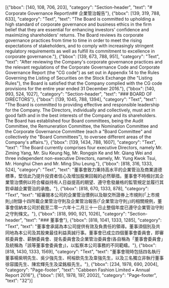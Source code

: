 [{"bbox": [140, 108, 706, 203], "category": "Section-header", "text": "# Corporate Governance Report\n## 企業管治報告"}, {"bbox": [139, 319, 788, 633], "category": "Text", "text": "The Board is committed to upholding a high standard of corporate governance and business ethics in the firm belief that they are essential for enhancing investors' confidence and maximizing shareholders' returns. The Board reviews its corporate governance practices from time to time in order to meet the rising expectations of stakeholders, and to comply with increasingly stringent regulatory requirements as well as fulfill its commitment to excellence in corporate governance."}, {"bbox": [139, 673, 788, 951], "category": "Text", "text": "After reviewing the Company's corporate governance practices and the relevant regulations of the Corporate Governance Code and Corporate Governance Report (the \"CG code\") as set out in Appendix 14 to the Rules Governing the Listing of Securities on the Stock Exchange (the \"Listing Rules\"), the Board is satisfied that the Company complied with the CG code provisions for the entire year ended 31 December 2016."}, {"bbox": [140, 993, 524, 1027], "category": "Section-header", "text": "### BOARD OF DIRECTORS"}, {"bbox": [139, 1045, 788, 1394], "category": "Text", "text": "The Board is committed to providing effective and responsible leadership for the Company. The Directors, individually and collectively, must act in good faith and in the best interests of the Company and its shareholders. The Board has established four Board committees, being the Audit Committee, the Remuneration Committee, the Nomination Committee and the Corporate Governance Committee (each a \"Board Committee\" and collectively the \"Board Committees\"), to oversee different areas of the Company's affairs."}, {"bbox": [139, 1434, 788, 1607], "category": "Text", "text": "The Board currently comprises four executive Directors, namely Mr. Ziming Yang, Mr. Siu Keung Ng, Mr. Rongqin Ke and Mr. Qiang Wei and three independent non-executive Directors, namely, Mr. Yung Kwok Tsui, Mr. Honghui Chen and Mr. Ming Shu Leung."}, {"bbox": [818, 316, 1333, 524], "category": "Text", "text": "董事會致力秉持高水平的企業管治及商業道德標準，堅信此乃提升投資者信心及增加股東回報的必然舉措。董事會不時檢討其企業管治慣例以符合權益持有人日益提高的期望、遵守愈發嚴格的監管規定並履行其對卓越企業管治的承擔。"}, {"bbox": [818, 670, 1333, 878], "category": "Text", "text": "經審閱本公司的企業管治慣例以及聯交所證券上市規則(「上市規則」)附錄十四所載企業管治守則及企業管治報告(「企業管治守則」)的相關規例，董事會信納本公司於截至二零一六年十二月三十一日止整個年度已遵守企業管治守則之守則條文。"}, {"bbox": [818, 990, 921, 1026], "category": "Section-header", "text": "### 董事會"}, {"bbox": [818, 1041, 1333, 1285], "category": "Text", "text": "董事會承諾為本公司提供有效及負責任的領導。董事須個別及共同地為本公司及其股東最佳利益真誠行事。董事會已成立四個董事會委員會，即審核委員會、薪酬委員會、提名委員會及企業管治委員會(各自稱為「董事會委員會」及統稱為「該等董事會委員會」)，以監察本公司事務的不同範疇。"}, {"bbox": [818, 1430, 1333, 1569], "category": "Text", "text": "董事會現時包括四名執行董事楊紫明先生、吳少強先生、柯榕欽先生及韋強先生，以及三名獨立非執行董事徐容國先生、陳宏輝先生及梁銘樞先生。"}, {"bbox": [234, 1978, 690, 2004], "category": "Page-footer", "text": "Cabbeen Fashion Limited • Annual Report 2016"}, {"bbox": [161, 1978, 197, 2002], "category": "Page-footer", "text": "32"}]